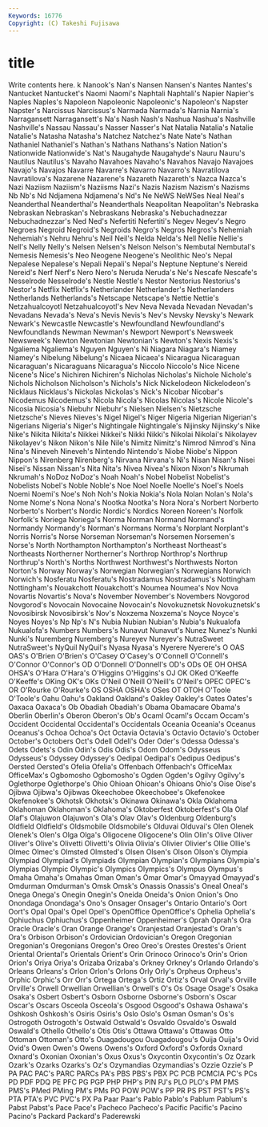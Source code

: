 ```yaml
---
Keywords: 16776 
Copyright: (C) Takeshi Fujisawa
---
```


# title

Write contents here.
k Nanook's Nan's Nansen Nansen's Nantes Nantes's Nantucket
Nantucket's Naomi Naomi's Naphtali Naphtali's Napier Napier's Naples Naples's Napoleon
Napoleonic Napoleonic's Napoleon's Napster Napster's Narcissus Narcissus's Narmada Narmada's Narnia
Narnia's Narragansett Narragansett's Na's Nash Nash's Nashua Nashua's Nashville Nashville's
Nassau Nassau's Nasser Nasser's Nat Natalia Natalia's Natalie Natalie's Natasha
Natasha's Natchez Natchez's Nate Nate's Nathan Nathaniel Nathaniel's Nathan's Nathans
Nathans's Nation Nation's Nationwide Nationwide's Nat's Naugahyde Naugahyde's Nauru Nauru's
Nautilus Nautilus's Navaho Navahoes Navaho's Navahos Navajo Navajoes Navajo's Navajos
Navarre Navarre's Navarro Navarro's Navratilova Navratilova's Nazarene Nazarene's Nazareth Nazareth's
Nazca Nazca's Nazi Naziism Naziism's Naziisms Nazi's Nazis Nazism Nazism's
Nazisms Nb Nb's Nd Ndjamena Ndjamena's Nd's Ne NeWS NeWSes
Neal Neal's Neanderthal Neanderthal's Neanderthals Neapolitan Neapolitan's Nebraska Nebraskan Nebraskan's
Nebraskans Nebraska's Nebuchadnezzar Nebuchadnezzar's Ned Ned's Nefertiti Nefertiti's Negev Negev's
Negro Negroes Negroid Negroid's Negroids Negro's Negros Negros's Nehemiah Nehemiah's
Nehru Nehru's Neil Neil's Nelda Nelda's Nell Nellie Nellie's Nell's
Nelly Nelly's Nelsen Nelsen's Nelson Nelson's Nembutal Nembutal's Nemesis Nemesis's
Neo Neogene Neogene's Neolithic Neo's Nepal Nepalese Nepalese's Nepali Nepali's
Nepal's Neptune Neptune's Nereid Nereid's Nerf Nerf's Nero Nero's Neruda
Neruda's Ne's Nescafe Nescafe's Nesselrode Nesselrode's Nestle Nestle's Nestor Nestorius
Nestorius's Nestor's Netflix Netflix's Netherlander Netherlander's Netherlanders Netherlands Netherlands's Netscape
Netscape's Nettie Nettie's Netzahualcoyotl Netzahualcoyotl's Nev Neva Nevada Nevadan Nevadan's
Nevadans Nevada's Neva's Nevis Nevis's Nev's Nevsky Nevsky's Newark Newark's
Newcastle Newcastle's Newfoundland Newfoundland's Newfoundlands Newman Newman's Newport Newport's Newsweek
Newsweek's Newton Newtonian Newtonian's Newton's Nexis Nexis's Ngaliema Ngaliema's Nguyen
Nguyen's Ni Niagara Niagara's Niamey Niamey's Nibelung Nibelung's Nicaea Nicaea's
Nicaragua Nicaraguan Nicaraguan's Nicaraguans Nicaragua's Niccolo Niccolo's Nice Nicene Nicene's
Nice's Nichiren Nichiren's Nicholas Nicholas's Nichole Nichole's Nichols Nicholson Nicholson's
Nichols's Nick Nickelodeon Nickelodeon's Nicklaus Nicklaus's Nickolas Nickolas's Nick's Nicobar
Nicobar's Nicodemus Nicodemus's Nicola Nicola's Nicolas Nicolas's Nicole Nicole's Nicosia
Nicosia's Niebuhr Niebuhr's Nielsen Nielsen's Nietzsche Nietzsche's Nieves Nieves's Nigel
Nigel's Niger Nigeria Nigerian Nigerian's Nigerians Nigeria's Niger's Nightingale Nightingale's
Nijinsky Nijinsky's Nike Nike's Nikita Nikita's Nikkei Nikkei's Nikki Nikki's
Nikolai Nikolai's Nikolayev Nikolayev's Nikon Nikon's Nile Nile's Nimitz Nimitz's
Nimrod Nimrod's Nina Nina's Nineveh Nineveh's Nintendo Nintendo's Niobe Niobe's
Nippon Nippon's Nirenberg Nirenberg's Nirvana Nirvana's Ni's Nisan Nisan's Nisei
Nisei's Nissan Nissan's Nita Nita's Nivea Nivea's Nixon Nixon's Nkrumah
Nkrumah's NoDoz NoDoz's Noah Noah's Nobel Nobelist Nobelist's Nobelists Nobel's
Noble Noble's Noe Noel Noelle Noelle's Noel's Noels Noemi Noemi's
Noe's Noh Noh's Nokia Nokia's Nola Nolan Nolan's Nola's Nome
Nome's Nona Nona's Nootka Nootka's Nora Nora's Norbert Norberto Norberto's
Norbert's Nordic Nordic's Nordics Noreen Noreen's Norfolk Norfolk's Noriega Noriega's
Norma Norman Normand Normand's Normandy Normandy's Norman's Normans Norma's Norplant
Norplant's Norris Norris's Norse Norseman Norseman's Norsemen Norsemen's Norse's North
Northampton Northampton's Northeast Northeast's Northeasts Northerner Northerner's Northrop Northrop's Northrup
Northrup's North's Norths Northwest Northwest's Northwests Norton Norton's Norway Norway's
Norwegian Norwegian's Norwegians Norwich Norwich's Nosferatu Nosferatu's Nostradamus Nostradamus's Nottingham
Nottingham's Nouakchott Nouakchott's Noumea Noumea's Nov Nova Novartis Novartis's Nova's
November November's Novembers Novgorod Novgorod's Novocain Novocaine Novocain's Novokuznetsk Novokuznetsk's
Novosibirsk Novosibirsk's Nov's Noxzema Noxzema's Noyce Noyce's Noyes Noyes's Np
Np's N's Nubia Nubian Nubian's Nubia's Nukualofa Nukualofa's Numbers Numbers's
Nunavut Nunavut's Nunez Nunez's Nunki Nunki's Nuremberg Nuremberg's Nureyev Nureyev's
NutraSweet NutraSweet's NyQuil NyQuil's Nyasa Nyasa's Nyerere Nyerere's O OAS
OAS's O'Brien O'Brien's O'Casey O'Casey's O'Connell O'Connell's O'Connor O'Connor's OD
O'Donnell O'Donnell's OD's ODs OE OH OHSA OHSA's O'Hara O'Hara's
O'Higgins O'Higgins's OJ OK OKed O'Keeffe O'Keeffe's OKing OK's OKs
O'Neil O'Neill O'Neill's O'Neil's OPEC OPEC's OR O'Rourke O'Rourke's OS
OSHA OSHA's OSes OT OTOH O'Toole O'Toole's Oahu Oahu's Oakland
Oakland's Oakley Oakley's Oates Oates's Oaxaca Oaxaca's Ob Obadiah Obadiah's
Obama Obamacare Obama's Oberlin Oberlin's Oberon Oberon's Ob's Ocaml Ocaml's
Occam Occam's Occident Occidental Occidental's Occidentals Oceania Oceania's Oceanus Oceanus's
Ochoa Ochoa's Oct Octavia Octavia's Octavio Octavio's October October's Octobers
Oct's Odell Odell's Oder Oder's Odessa Odessa's Odets Odets's Odin
Odin's Odis Odis's Odom Odom's Odysseus Odysseus's Odyssey Odyssey's Oedipal
Oedipal's Oedipus Oedipus's Oersted Oersted's Ofelia Ofelia's Offenbach Offenbach's OfficeMax
OfficeMax's Ogbomosho Ogbomosho's Ogden Ogden's Ogilvy Ogilvy's Oglethorpe Oglethorpe's Ohio
Ohioan Ohioan's Ohioans Ohio's Oise Oise's Ojibwa Ojibwa's Ojibwas Okeechobee
Okeechobee's Okefenokee Okefenokee's Okhotsk Okhotsk's Okinawa Okinawa's Okla Oklahoma Oklahoman
Oklahoman's Oklahoma's Oktoberfest Oktoberfest's Ola Olaf Olaf's Olajuwon Olajuwon's Ola's
Olav Olav's Oldenburg Oldenburg's Oldfield Oldfield's Oldsmobile Oldsmobile's Olduvai Olduvai's
Olen Olenek Olenek's Olen's Olga Olga's Oligocene Oligocene's Olin Olin's
Olive Oliver Oliver's Olive's Olivetti Olivetti's Olivia Olivia's Olivier Olivier's
Ollie Ollie's Olmec Olmec's Olmsted Olmsted's Olsen Olsen's Olson Olson's
Olympia Olympiad Olympiad's Olympiads Olympian Olympian's Olympians Olympia's Olympias Olympic
Olympic's Olympics Olympics's Olympus Olympus's Omaha Omaha's Omahas Oman Oman's
Omar Omar's Omayyad Omayyad's Omdurman Omdurman's Omsk Omsk's Onassis Onassis's
Oneal Oneal's Onega Onega's Onegin Onegin's Oneida Oneida's Onion Onion's
Ono Onondaga Onondaga's Ono's Onsager Onsager's Ontario Ontario's Oort Oort's
Opal Opal's Opel Opel's OpenOffice OpenOffice's Ophelia Ophelia's Ophiuchus Ophiuchus's
Oppenheimer Oppenheimer's Oprah Oprah's Ora Oracle Oracle's Oran Orange Orange's
Oranjestad Oranjestad's Oran's Ora's Orbison Orbison's Ordovician Ordovician's Oregon Oregonian
Oregonian's Oregonians Oregon's Oreo Oreo's Orestes Orestes's Orient Oriental Oriental's
Orientals Orient's Orin Orinoco Orinoco's Orin's Orion Orion's Oriya Oriya's
Orizaba Orizaba's Orkney Orkney's Orlando Orlando's Orleans Orleans's Orlon Orlon's
Orlons Orly Orly's Orpheus Orpheus's Orphic Orphic's Orr Orr's Ortega
Ortega's Ortiz Ortiz's Orval Orval's Orville Orville's Orwell Orwellian Orwellian's
Orwell's O's Os Osage Osage's Osaka Osaka's Osbert Osbert's Osborn
Osborne Osborne's Osborn's Oscar Oscar's Oscars Osceola Osceola's Osgood Osgood's
Oshawa Oshawa's Oshkosh Oshkosh's Osiris Osiris's Oslo Oslo's Osman Osman's
Os's Ostrogoth Ostrogoth's Ostwald Ostwald's Osvaldo Osvaldo's Oswald Oswald's Othello
Othello's Otis Otis's Ottawa Ottawa's Ottawas Otto Ottoman Ottoman's Otto's
Ouagadougou Ouagadougou's Ouija Ouija's Ovid Ovid's Owen Owen's Owens Owens's
Oxford Oxford's Oxfords Oxnard Oxnard's Oxonian Oxonian's Oxus Oxus's Oxycontin
Oxycontin's Oz Ozark Ozark's Ozarks Ozarks's Oz's Ozymandias Ozymandias's Ozzie
Ozzie's P PA PAC PAC's PARC PARCs PA's PBS PBS's
PBX PC PCB PCMCIA PC's PCs PD PDF PDQ PE
PFC PG PGP PHP PHP's PIN PJ's PLO PLO's PM
PMS PMS's PMed PMing PM's PMs PO POW POW's PP
PR PS PST PST's PS's PTA PTA's PVC PVC's PX
Pa Paar Paar's Pablo Pablo's Pablum Pablum's Pabst Pabst's Pace
Pace's Pacheco Pacheco's Pacific Pacific's Pacino Pacino's Packard Packard's Paderewski

